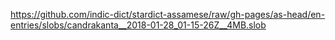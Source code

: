 https://github.com/indic-dict/stardict-assamese/raw/gh-pages/as-head/en-entries/slobs/candrakanta__2018-01-28_01-15-26Z__4MB.slob  
